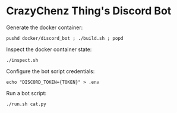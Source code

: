 # CrazyChenz Thing's Discord Bot

Generate the docker container:
```
pushd docker/discord_bot ; ./build.sh ; popd
```

Inspect the docker container state:
```
./inspect.sh
```

Configure the bot script credentials:
```
echo "DISCORD_TOKEN={TOKEN}" > .env
```

Run a bot script:
```
./run.sh cat.py
```


